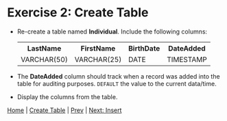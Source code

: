 # Exercise 2:  Create Table

- Re-create a table named **Individual**. Include the following columns:

    <table style="width:100%">
      <tr>
        <th>LastName</th>
        <th>FirstName</th>
        <th>BirthDate</th>
        <th>DateAdded</th>
      </tr>
      <tr>
        <td>VARCHAR(50)</td>
        <td>VARCHAR(25)</td>
        <td>DATE</td>
        <td>TIMESTAMP</td>
      </tr>
    </table>

- The **DateAdded** column should track when a record was added into the table for auditing purposes. `DEFAULT` the value to the current data/time.

- Display the columns from the table.  


[Home](/)  |  [Create Table](/4-create-table/)  |  [Prev](/4-create-table/1)  |  [Next:  Insert](/5-insert/)
